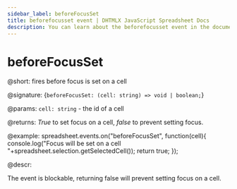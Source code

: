 ```yaml
---
sidebar_label: beforeFocusSet
title: beforefocusset event | DHTMLX JavaScript Spreadsheet Docs
description: You can learn about the beforefocusset event in the documentation of the DHTMLX JavaScript Spreadsheet library. Browse developer guides and API reference, try out code examples and live demos, and download a free 30-day evaluation version of DHTMLX Spreadsheet.
---
```


# beforeFocusSet

@short: fires before focus is set on a cell

@signature: {`beforeFocusSet: (cell: string) => void | boolean;`}

@params:
`cell: string` - the id of a cell

@returns:
*True* to set focus on a cell, *false* to prevent setting focus.

@example:
spreadsheet.events.on("beforeFocusSet", function(cell){
  console.log("Focus will be set on a cell "+spreadsheet.selection.getSelectedCell());
  return true;
});

@descr:

The event is blockable, returning false will prevent setting focus on a cell.
